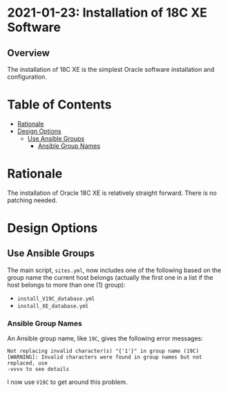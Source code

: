 # 2021-01-23: Installation of 18C XE Software

## Overview

The installation of 18C XE is the simplest Oracle software installation and
configuration.

# Table of Contents

* [Rationale](#rationale)
* [Design Options](#design-options)
  * [Use Ansible Groups](#use-ansible-groups)
    * [Ansible Group Names](#ansible-group-names)

# Rationale

The installation of Oracle 18C XE is relatively straight forward. There is no
patching needed.

# Design Options

## Use Ansible Groups

The main script, `sites.yml`, now includes one of the following based on the
group name the current host belongs (actually the first one in a list if the
host belongs to more than one (1) group):

- `install_V19C_database.yml`
- `install_XE_database.yml`

### Ansible Group Names

An Ansible group name, like `19C`, gives the following error messages:
```
Not replacing invalid character(s) "{'1'}" in group name (19C)
[WARNING]: Invalid characters were found in group names but not replaced, use
-vvvv to see details
```

I now use `V19C` to get around this problem.

